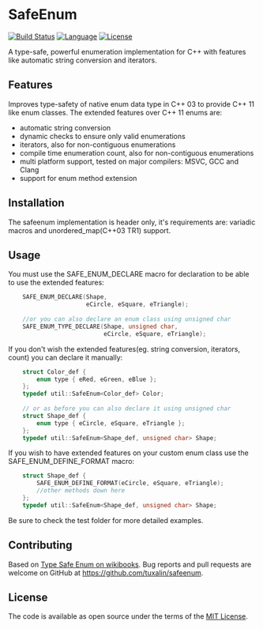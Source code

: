 # SafeEnum 
[![Build Status](https://travis-ci.org/tuxalin/safeenum.svg?branch=master)](https://travis-ci.org/tuxalin/safeenum)
[![Language](https://img.shields.io/badge/language-C++-blue.svg)](https://isocpp.org/)
[![License](http://img.shields.io/badge/license-MIT-blue.svg)](http://opensource.org/licenses/MIT)

A type-safe, powerful enumeration implementation for C++ with features like automatic string conversion and iterators.

## Features

Improves type-safety of native enum data type in C++ 03 to provide C++ 11 like enum classes.
The extended features over C++ 11 enums are:
- automatic string conversion
- dynamic checks to ensure only valid enumerations
- iterators, also for non-contiguous enumerations
- compile time enumeration count, also for non-contiguous enumerations
- multi platform support, tested on major compilers: MSVC, GCC and Clang
- support for enum method extension
	
## Installation

The safeenum implementation is header only, it's requirements are: variadic macros and unordered_map(C++03 TR1) support.

## Usage

You must use the SAFE_ENUM_DECLARE macro for declaration to be able to use the extended features:
```cpp
	SAFE_ENUM_DECLARE(Shape,
                      eCircle, eSquare, eTriangle);
                  
	//or you can also declare an enum class using unsigned char
	SAFE_ENUM_TYPE_DECLARE(Shape, unsigned char,
	                       eCircle, eSquare, eTriangle);
``` 	
If you don't wish the extended features(eg. string conversion, iterators, count) you can declare it manually:
```cpp
	struct Color_def {
	    enum type { eRed, eGreen, eBlue };
	};
	typedef util::SafeEnum<Color_def> Color;
	
	// or as before you can also declare it using unsigned char
	struct Shape_def {
	    enum type { eCircle, eSquare, eTriangle };
	};
	typedef util::SafeEnum<Shape_def, unsigned char> Shape;
``` 

If you wish to have extended features on your custom enum class use the SAFE_ENUM_DEFINE_FORMAT macro:
```cpp
    struct Shape_def {
	    SAFE_ENUM_DEFINE_FORMAT(eCircle, eSquare, eTriangle);
	    //other methods down here
	};
	typedef util::SafeEnum<Shape_def, unsigned char> Shape;
```

Be sure to check the test folder for more detailed examples.

## Contributing

Based on [Type Safe Enum on wikibooks](https://en.wikibooks.org/wiki/More_C%2B%2B_Idioms/Type_Safe_Enum).
Bug reports and pull requests are welcome on GitHub at https://github.com/tuxalin/safeenum.

## License

The code is available as open source under the terms of the [MIT License](http://opensource.org/licenses/MIT).
